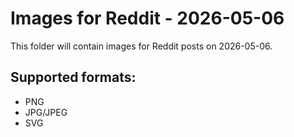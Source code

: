 # Images for Reddit - 2026-05-06

This folder will contain images for Reddit posts on 2026-05-06.

## Supported formats:
- PNG
- JPG/JPEG
- SVG
